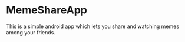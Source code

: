 # MemeShareApp

This is a simple android app which lets you share and watching memes among your friends.
